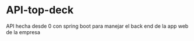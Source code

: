 # API-top-deck
API hecha desde 0 con spring boot para manejar el back end de la app web de la empresa
